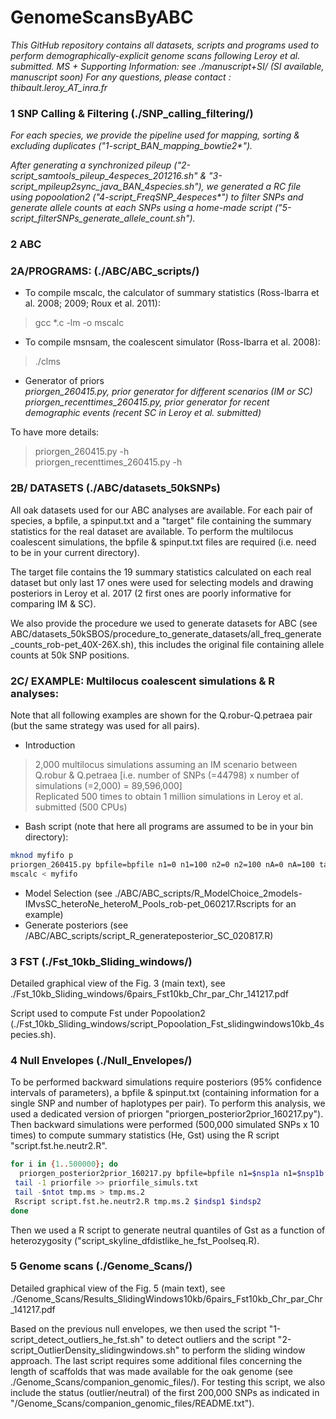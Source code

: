 # GenomeScansByABC
_This GitHub repository contains all datasets, scripts and programs used to perform demographically-explicit genome scans following Leroy et al. submitted. MS + Supporting Information: see ./manuscript+SI/ (SI available, manuscript soon)_
_For any questions, please contact : thibault.leroy\_AT\_inra.fr_

### 1 SNP Calling & Filtering (./SNP\_calling\_filtering/)

_For each species, we provide the pipeline used for mapping, sorting & excluding duplicates ("1-script\_BAN\_mapping\_bowtie2\*")._

_After generating a synchronized pileup ("2-script\_samtools\_pileup\_4especes\_201216.sh" & "3-script\_mpileup2sync\_java\_BAN\_4species.sh"), we generated a RC file using popoolation2 ("4-script\_FreqSNP\_4especes\*") to filter SNPs and generate allele counts at each SNPs using a home-made script ("5-script\_filterSNPs\_generate\_allele\_count.sh")._

### 2 ABC
### 2A/PROGRAMS: (./ABC/ABC\_scripts/)
 
- To compile mscalc, the calculator of summary statistics (Ross-Ibarra et al. 2008; 2009; Roux et al. 2011):
 
 >gcc *.c -lm -o mscalc
 
- To compile msnsam, the coalescent simulator (Ross-Ibarra et al. 2008):
 
 >./clms
 
- Generator of priors<br>
_priorgen\_260415.py, prior generator for different scenarios (IM or SC)<br>priorgen\_recenttimes\_260415.py, prior generator for recent demographic events (recent SC in Leroy et al. submitted)_

To have more details: 
>priorgen\_260415.py -h <br>
priorgen\_recenttimes\_260415.py -h
  
 
### 2B/ DATASETS (./ABC/datasets\_50kSNPs)
 
All oak datasets used for our ABC analyses are available. For each pair of species, a bpfile, a spinput.txt and a "target" file containing the summary statistics for the real dataset are available. To perform the multilocus coalescent simulations, the bpfile & spinput.txt files are required (i.e. need to be in your current directory). 
  
The target file contains the 19 summary statistics calculated on each real dataset but only last 17 ones were used for selecting models and drawing posteriors in Leroy et al. 2017 (2 first ones are poorly informative for comparing IM & SC).

We also provide the procedure we used to generate datasets for ABC (see ABC/datasets\_50kSBOS/procedure\_to\_generate\_datasets/all\_freq\_generate\_counts\_rob-pet\_40X-26X.sh), this includes the original file containing allele counts at 50k SNP positions.

### 2C/ EXAMPLE: Multilocus coalescent simulations & R analyses:

Note that all following examples are shown for the Q.robur-Q.petraea pair (but the same strategy was used for all pairs).
 - Introduction

>2,000 multilocus simulations assuming an IM scenario between Q.robur & Q.petraea [i.e. number of SNPs (=44798) x number of simulations (=2,000) = 89,596,000] <br> Replicated 500 times to obtain 1 million simulations in Leroy et al. submitted (500 CPUs)

 - Bash script (note that here all programs are assumed to be in your bin directory):
 ```bash
mknod myfifo p
priorgen_260415.py bpfile=bpfile n1=0 n1=100 n2=0 n2=100 nA=0 nA=100 tau=0 tau=100 M1=0 M1=100 M2=0 M2=100 shape1=0 shape1=100 shape2=0 shape2=500 model=IM nreps=44798 Nvariation=hetero Mvariation=hetero symMig=asym parameters=priorfile | msnsam tbs 89596000 -s 1 -I 2 tbs tbs 0 -m 1 2 tbs -m 2 1 tbs -n 1 tbs -n 2 tbs -ej tbs 2 1 -eN tbs tbs >myfifo &
mscalc < myfifo
```
- Model Selection (see ./ABC/ABC\_scripts/R\_ModelChoice\_2models-IMvsSC\_heteroNe\_heteroM\_Pools\_rob-pet\_060217.Rscripts for an example)
- Generate posteriors (see /ABC/ABC\_scripts/script\_R\_generateposterior\_SC\_020817.R)
 
### 3 FST (./Fst\_10kb\_Sliding\_windows/)

Detailed graphical view of the Fig. 3 (main text), see ./Fst\_10kb\_Sliding\_windows/6pairs\_Fst10kb\_Chr\_par\_Chr\_141217.pdf

Script used to compute Fst under Popoolation2 (./Fst\_10kb\_Sliding\_windows/script\_Popoolation\_Fst\_slidingwindows10kb\_4species.sh).

### 4 Null Envelopes (./Null\_Envelopes/)
To be performed backward simulations require posteriors (95% confidence intervals of parameters), a bpfile & spinput.txt (containing information for a single SNP and number of haplotypes per pair). To perform this analysis, we used a dedicated version of priorgen "priorgen\_posterior2prior\_160217.py").
Then backward simulations were performed (500,000 simulated SNPs x 10 times) to compute summary statistics (He, Gst) using the R script "script.fst.he.neutr2.R".
 ```bash
for i in {1..500000}; do
   priorgen_posterior2prior_160217.py bpfile=bpfile n1=$nsp1a n1=$nsp1b n2=$nsp2a n2=$nsp2b nA=$nanc1 nA=$nanc2 tau=$tau1 tau=$tau2 RatioTsmallTsplit=$ratio1 RatioTsmallTsplit=$ratio2 M1=$M1a M1=$M1b M2=$M2a M2=$M2b shape1=$shape1a shape1=$shape1b shape2=$shape2a shape2=$shape2b model=SC nreps=1 Nvariation=hetero Mvariation=homo symMig=asym parameters=priorfile | msnsam tbs 1 -s 1 -I 2 tbs tbs 0 -m 1 2 tbs -m 2 1 tbs -n 1 tbs -n 2 tbs -eM tbs 0 -ej tbs 2 1 -eN tbs tbs > tmp.ms
  tail -1 priorfile >> priorfile_simuls.txt
  tail -$ntot tmp.ms > tmp.ms.2
  Rscript script.fst.he.neutr2.R tmp.ms.2 $indsp1 $indsp2
done
```
Then we used a R script to generate neutral quantiles of Gst as a function of heterozygosity ("script\_skyline\_dfdistlike\_he\_fst\_Poolseq.R).

### 5 Genome scans (./Genome\_Scans/)

Detailed graphical view of the Fig. 5 (main text), see  ./Genome\_Scans/Results\_SlidingWindows10kb/6pairs\_Fst10kb\_Chr\_par\_Chr\_141217.pdf

Based on the previous null envelopes, we then used the script "1-script\_detect\_outliers\_he\_fst.sh" to detect outliers and the script "2-script\_OutlierDensity\_slidingwindows.sh" to perform the sliding window approach. The last script requires some additional files concerning the length of scaffolds that was made available for the oak genome (see ./Genome\_Scans/companion\_genomic\_files/). For testing this script, we also include the status (outlier/neutral) of the first 200,000 SNPs as indicated in "/Genome\_Scans/companion\_genomic\_files/README.txt").
